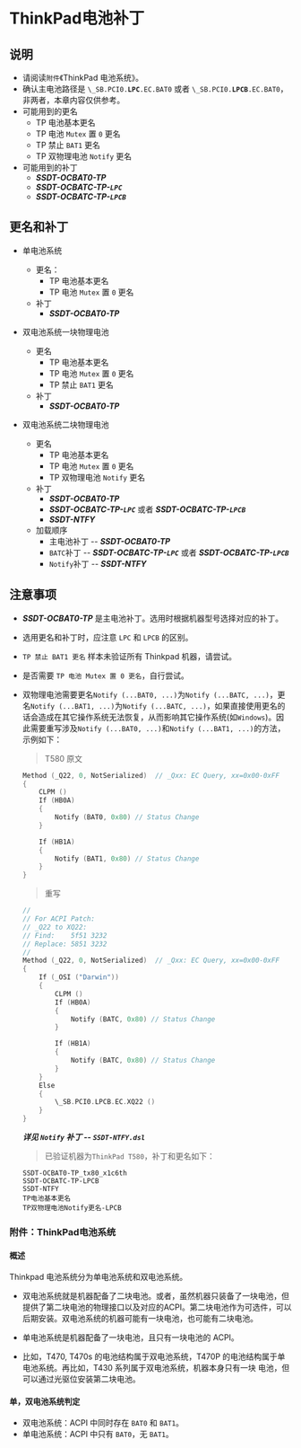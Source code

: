 # ThinkPad电池补丁

## 说明

- 请阅读`附件`《ThinkPad 电池系统》。
- 确认主电池路径是 `\_SB.PCI0.`**`LPC`**`.EC.BAT0` 或者 `\_SB.PCI0.`**`LPCB`**`.EC.BAT0`，非两者，本章内容仅供参考。
- 可能用到的更名
  - TP 电池基本更名
  - TP 电池 `Mutex` 置 `0` 更名
  - TP 禁止 `BAT1` 更名
  - TP 双物理电池 `Notify` 更名
- 可能用到的补丁
  - ***SSDT-OCBAT0-TP***
  - ***SSDT-OCBATC-TP-`LPC`***
  - ***SSDT-OCBATC-TP-`LPCB`***

## 更名和补丁

- 单电池系统

  - 更名：
    - TP 电池基本更名
    - TP 电池 `Mutex` 置 `0` 更名
  - 补丁
    - ***SSDT-OCBAT0-TP***

- 双电池系统一块物理电池

  - 更名
    - TP 电池基本更名
    - TP 电池 `Mutex` 置 `0` 更名
    - TP 禁止 `BAT1` 更名
  - 补丁
    - ***SSDT-OCBAT0-TP***

- 双电池系统二块物理电池

  - 更名
    - TP 电池基本更名
    - TP 电池 `Mutex` 置 `0` 更名
    - TP 双物理电池 `Notify` 更名
  - 补丁
    - ***SSDT-OCBAT0-TP***
    - ***SSDT-OCBATC-TP-`LPC`*** 或者 ***SSDT-OCBATC-TP-`LPCB`***
    - ***SSDT-NTFY***
  - 加载顺序
    - 主电池补丁 -- ***SSDT-OCBAT0-TP***
    - `BATC`补丁 -- ***SSDT-OCBATC-TP-`LPC`*** 或者 ***SSDT-OCBATC-TP-`LPCB`***
    - `Notify`补丁 -- ***SSDT-NTFY***

## 注意事项

- ***SSDT-OCBAT0-TP*** 是主电池补丁。选用时根据机器型号选择对应的补丁。

- 选用更名和补丁时，应注意 `LPC` 和 `LPCB` 的区别。

- `TP 禁止 BAT1 更名` 样本未验证所有 Thinkpad 机器，请尝试。

- 是否需要 `TP 电池 Mutex 置 0 更名`，自行尝试。

- 双物理电池需要更名`Notify (...BAT0, ...)`为`Notify (...BATC, ...)`，更名`Notify (...BAT1, ...)`为`Notify (...BATC, ...)`，如果直接使用更名的话会造成在其它操作系统无法恢复，从而影响其它操作系统(如`Windows`)。因此需要重写涉及`Notify (...BAT0, ...)`和`Notify (...BAT1, ...)`的方法，示例如下：

  > T580 原文

  ```swift
  Method (_Q22, 0, NotSerialized)  // _Qxx: EC Query, xx=0x00-0xFF
  {
      CLPM ()
      If (HB0A)
      {
          Notify (BAT0, 0x80) // Status Change
      }
  
      If (HB1A)
      {
          Notify (BAT1, 0x80) // Status Change
      }
  }
  ```

  > 重写

  ```swift
  //
  // For ACPI Patch:
  // _Q22 to XQ22:
  // Find:    5f51 3232
  // Replace: 5851 3232
  //
  Method (_Q22, 0, NotSerialized)  // _Qxx: EC Query, xx=0x00-0xFF
  {
      If (_OSI ("Darwin"))
      {
          CLPM ()
          If (HB0A)
          {
              Notify (BATC, 0x80) // Status Change
          }
  
          If (HB1A)
          {
              Notify (BATC, 0x80) // Status Change
          }
      }
      Else
      {
          \_SB.PCI0.LPCB.EC.XQ22 ()
      }
  }
  ```

  ***详见 `Notify` 补丁 -- `SSDT-NTFY.dsl`***

  > 已验证机器为`ThinkPad T580`，补丁和更名如下：

  ```
  SSDT-OCBAT0-TP_tx80_x1c6th
  SSDT-OCBATC-TP-LPCB
  SSDT-NTFY
  TP电池基本更名
  TP双物理电池Notify更名-LPCB
  ```

### 附件：ThinkPad电池系统

#### 概述

Thinkpad 电池系统分为单电池系统和双电池系统。

- 双电池系统就是机器配备了二块电池。或者，虽然机器只装备了一块电池，但提供了第二块电池的物理接口以及对应的ACPI。第二块电池作为可选件，可以后期安装。双电池系统的机器可能有一块电池，也可能有二块电池。
- 单电池系统是机器配备了一块电池，且只有一块电池的 ACPI。

- 比如，T470, T470s 的电池结构属于双电池系统，T470P 的电池结构属于单电池系统。再比如，T430 系列属于双电池系统，机器本身只有一块 电池，但可以通过光驱位安装第二块电池。

#### 单，双电池系统判定

- 双电池系统：ACPI 中同时存在 `BAT0` 和 `BAT1`。
- 单电池系统：ACPI 中只有 `BAT0`，无 `BAT1`。
